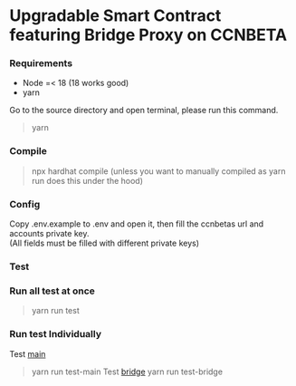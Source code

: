 # Upgradable Smart Contract featuring Bridge Proxy on CCNBETA

### Requirements
- Node =< 18 (18 works good)
- yarn

Go to the source directory and open terminal, please run this command.<br>
> yarn

### Compile
> npx hardhat compile (unless you want to manually compiled as yarn run does this under the hood)

### Config
Copy .env.example to .env and open it, then fill the ccnbetas url and accounts private key.<br> (All fields must be filled with different private keys)

### Test

### Run all test at once
> yarn run test

### Run test Individually

Test [main]()
> yarn run test-main
Test [bridge]()
> yarn run test-bridge